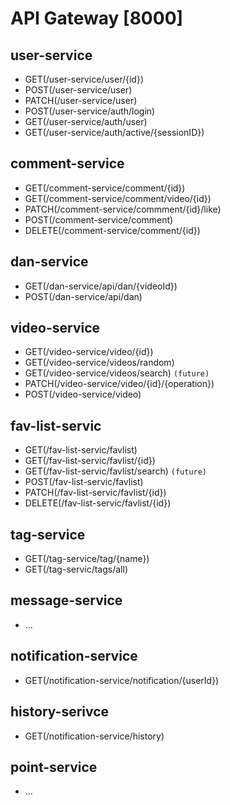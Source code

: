 # API Gateway [8000]
## user-service
- GET(/user-service/user/{id})
- POST(/user-service/user)
- PATCH(/user-service/user)
- POST(/user-service/auth/login)
- GET(/user-service/auth/user)
- GET(/user-service/auth/active/{sessionID})
## comment-service
- GET(/comment-service/comment/{id})
- GET(/comment-service/comment/video/{id})
- PATCH(/comment-service/commment/{id}/like)
- POST(/comment-service/comment)
- DELETE(/comment-service/comment/{id})
## dan-service
- GET(/dan-service/api/dan/{videoId})
- POST(/dan-service/api/dan)
## video-service
- GET(/video-service/video/{id})
- GET(/video-service/videos/random)
- GET(/video-service/videos/search) `(future)`
- PATCH(/video-service/video/{id}/{operation})
- POST(/video-service/video)
## fav-list-servic
- GET(/fav-list-servic/favlist)
- GET(/fav-list-servic/favlist/{id})
- GET(/fav-list-servic/favlist/search) `(future)`
- POST(/fav-list-servic/favlist) 
- PATCH(/fav-list-servic/favlist/{id})
- DELETE(/fav-list-servic/favlist/{id})
## tag-service
- GET(/tag-service/tag/{name})
- GET(/tag-servic/tags/all)
## message-service
- ...
## notification-service
- GET(/notification-service/notification/{userId})
## history-serivce
- GET(/notification-service/history)
## point-service
- ...